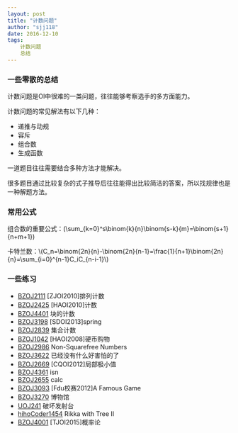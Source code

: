 ```yaml
---
layout: post
title: "计数问题"
author: "sjj118"
date: 2016-12-10
tags:
    计数问题
    总结
---
```


### 一些零散的总结

计数问题是OI中很难的一类问题，往往能够考察选手的多方面能力。

计数问题的常见解法有以下几种：

+ 递推与动规
+ 容斥
+ 组合数
+ 生成函数

一道题目往往需要结合多种方法才能解决。

很多题目通过比较复杂的式子推导后往往能得出比较简洁的答案，所以找规律也是一种解题方法。

### 常用公式

组合数的重要公式：\(\sum_{k=0}^s\binom{k}{n}\binom{s-k}{m}=\binom{s+1}{n+m+1}\)

卡特兰数：\\(C_n=\binom{2n}{n}-\binom{2n}{n-1}=\frac{1}{n+1}\binom{2n}{n}=\sum_{i=0}^{n-1}C_iC_{n-i-1}\\)


### 一些练习

+ [BZOJ2111][] [ZJOI2010]排列计数
+ [BZOJ2425][] [HAOI2010]计数
+ [BZOJ4401][] 块的计数
+ [BZOJ3198][] [SDOI2013]spring
+ [BZOJ2839][] 集合计数
+ [BZOJ1042][] [HAOI2008]硬币购物
+ [BZOJ2986][] Non-Squarefree Numbers
+ [BZOJ3622][] 已经没有什么好害怕的了
+ [BZOJ2669][] [CQOI2012]局部极小值
+ [BZOJ4361][] isn
+ [BZOJ2655][] calc
+ [BZOJ3093][] [Fdu校赛2012]A Famous Game
+ [BZOJ3270][] 博物馆
+ [UOJ241][] 破坏发射台
+ [hihoCoder1454][] Rikka with Tree II
+ [BZOJ4001][] [TJOI2015]概率论


[BZOJ2111]: BZOJ2111:http://www.lydsy.com/JudgeOnline/problem.php?id=2111
[BZOJ2425]: http://www.lydsy.com/JudgeOnline/problem.php?id=2425
[BZOJ4401]: http://www.lydsy.com/JudgeOnline/problem.php?id=4401
[BZOJ3198]: http://www.lydsy.com/JudgeOnline/problem.php?id=3198
[BZOJ2839]: http://www.lydsy.com/JudgeOnline/problem.php?id=2839
[BZOJ1042]: http://www.lydsy.com/JudgeOnline/problem.php?id=1042
[BZOJ2986]: http://www.lydsy.com/JudgeOnline/problem.php?id=2986
[BZOJ3622]: http://www.lydsy.com/JudgeOnline/problem.php?id=3622
[BZOJ2669]: http://www.lydsy.com/JudgeOnline/problem.php?id=2669
[BZOJ4361]: http://www.lydsy.com/JudgeOnline/problem.php?id=4361
[BZOJ2655]: http://www.lydsy.com/JudgeOnline/problem.php?id=2655
[BZOJ3093]: http://www.lydsy.com/JudgeOnline/problem.php?id=3093
[BZOJ3270]: http://www.lydsy.com/JudgeOnline/problem.php?id=3270
[UOJ241]: http://uoj.ac/contest/34/problem/241

[hihoCoder1454]: https://hihocoder.com/problemset/problem/1454

[BZOJ4001]: http://www.lydsy.com/JudgeOnline/problem.php?id=4001

